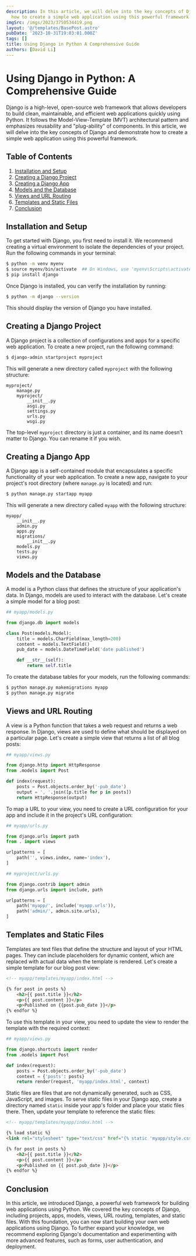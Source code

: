 ```yaml
---
description: In this article, we will delve into the key concepts of Django and demonstrate
  how to create a simple web application using this powerful framework
imgSrc: /imgs/2023/3750534419.png
layout: '@/templates/BasePost.astro'
pubDate: '2023-10-31T19:03:01.000Z'
tags: []
title: Using Django in Python A Comprehensive Guide
authors: [David Li]
---
```


# Using Django in Python: A Comprehensive Guide

Django is a high-level, open-source web framework that allows developers to build clean, maintainable, and efficient web applications quickly using Python. It follows the Model-View-Template (MVT) architectural pattern and emphasizes reusability and "plug-ability" of components. In this article, we will delve into the key concepts of Django and demonstrate how to create a simple web application using this powerful framework.

## Table of Contents

1. [Installation and Setup](#installation-and-setup)
2. [Creating a Django Project](#creating-a-django-project)
3. [Creating a Django App](#creating-a-django-app)
4. [Models and the Database](#models-and-the-database)
5. [Views and URL Routing](#views-and-url-routing)
6. [Templates and Static Files](#templates-and-static-files)
7. [Conclusion](#conclusion)

## Installation and Setup

To get started with Django, you first need to install it. We recommend creating a virtual environment to isolate the dependencies of your project. Run the following commands in your terminal:

```bash
$ python -m venv myenv
$ source myenv/bin/activate  ## On Windows, use 'myenv\Scripts\activate'
$ pip install django
```

Once Django is installed, you can verify the installation by running:

```bash
$ python -m django --version
```

This should display the version of Django you have installed.

## Creating a Django Project

A Django project is a collection of configurations and apps for a specific web application. To create a new project, run the following command:

```bash
$ django-admin startproject myproject
```

This will generate a new directory called `myproject` with the following structure:

```
myproject/
    manage.py
    myproject/
        __init__.py
        asgi.py
        settings.py
        urls.py
        wsgi.py
```

The top-level `myproject` directory is just a container, and its name doesn’t matter to Django. You can rename it if you wish.

## Creating a Django App

A Django app is a self-contained module that encapsulates a specific functionality of your web application. To create a new app, navigate to your project's root directory (where `manage.py` is located) and run:

```bash
$ python manage.py startapp myapp
```

This will generate a new directory called `myapp` with the following structure:

```
myapp/
    __init__.py
    admin.py
    apps.py
    migrations/
        __init__.py
    models.py
    tests.py
    views.py
```

## Models and the Database

A model is a Python class that defines the structure of your application's data. In Django, models are used to interact with the database. Let's create a simple model for a blog post:

```python
## myapp/models.py

from django.db import models

class Post(models.Model):
    title = models.CharField(max_length=200)
    content = models.TextField()
    pub_date = models.DateTimeField('date published')

    def __str__(self):
        return self.title
```

To create the database tables for your models, run the following commands:

```bash
$ python manage.py makemigrations myapp
$ python manage.py migrate
```

## Views and URL Routing

A view is a Python function that takes a web request and returns a web response. In Django, views are used to define what should be displayed on a particular page. Let's create a simple view that returns a list of all blog posts:

```python
## myapp/views.py

from django.http import HttpResponse
from .models import Post

def index(request):
    posts = Post.objects.order_by('-pub_date')
    output = ', '.join([p.title for p in posts])
    return HttpResponse(output)
```

To map a URL to your view, you need to create a URL configuration for your app and include it in the project's URL configuration:

```python
## myapp/urls.py

from django.urls import path
from . import views

urlpatterns = [
    path('', views.index, name='index'),
]

## myproject/urls.py

from django.contrib import admin
from django.urls import include, path

urlpatterns = [
    path('myapp/', include('myapp.urls')),
    path('admin/', admin.site.urls),
]
```

## Templates and Static Files

Templates are text files that define the structure and layout of your HTML pages. They can include placeholders for dynamic content, which are replaced with actual data when the template is rendered. Let's create a simple template for our blog post view:

```html
<!-- myapp/templates/myapp/index.html -->

{% for post in posts %}
    <h2>{{ post.title }}</h2>
    <p>{{ post.content }}</p>
    <p>Published on {{post.pub_date }}</p>
{% endfor %}
```

To use this template in your view, you need to update the view to render the template with the required context:

```python
## myapp/views.py

from django.shortcuts import render
from .models import Post

def index(request):
    posts = Post.objects.order_by('-pub_date')
    context = {'posts': posts}
    return render(request, 'myapp/index.html', context)
```

Static files are files that are not dynamically generated, such as CSS, JavaScript, and images. To serve static files in your Django app, create a directory named `static` inside your app's folder and place your static files there. Then, update your template to reference the static files:

```html
<!-- myapp/templates/myapp/index.html -->

{% load static %}
<link rel="stylesheet" type="text/css" href="{% static 'myapp/style.css' %}">

{% for post in posts %}
    <h2>{{ post.title }}</h2>
    <p>{{ post.content }}</p>
    <p>Published on {{ post.pub_date }}</p>
{% endfor %}
```

## Conclusion

In this article, we introduced Django, a powerful web framework for building web applications using Python. We covered the key concepts of Django, including projects, apps, models, views, URL routing, templates, and static files. With this foundation, you can now start building your own web applications using Django. To further expand your knowledge, we recommend exploring Django's documentation and experimenting with more advanced features, such as forms, user authentication, and deployment.